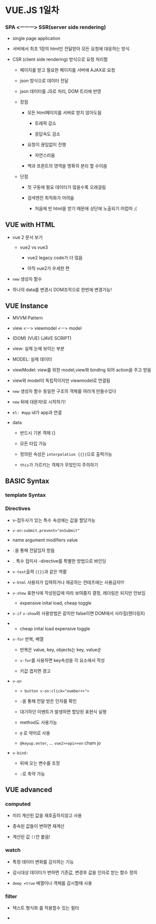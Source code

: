# VUE.JS 1일차

### SPA <ㅡㅡㅡ> SSR(server side rendering)

- single page application

- 서버에서 최초 1장의 html만 전달받아 모든 요청에 대응하는 방식

- CSR (client side rendering) 방식으로 요청 처리함
  
  - 페이지를 받고 필요한 페이지를 서버에 AJAX로 요청
  
  - json 방식으로 데이터 전달
  
  - json 데이터를 JS로 처리, DOM 트리에 반영
  
  - 장점
    
    - 모든 html페이지를 서버로 받지 않아도됨
      
      - 트래픽 감소
      
      - 응답속도 감소
    
    - 요청이 끊임없이 진행
      
      - 자연스러움
    
    - 백과 프론트의 영역을 명확히 분리 할 수이씀
  
  - 단점
    
    - 첫 구동에 필요 데이터가 많을수록 오래걸림
    
    - 검색엔진 최적화가 어려움
      
      - 처음에 빈 html을 받기 때문에 상단에 노출되기 어럽따 ;(

## VUE with HTML

- vue 2 문서 보기
  
  - vue2 vs vue3
    
    - vue2 legacy code가 더 많음
    
    - 아직 vue2가 우세한 편

- `new` 생성자 함수

- 하나의 data를 변경시 DOM조작으로 한번에 변경가능!

## VUE Instance

- MVVM Pattern

- view <ㅡ> viewmodel <ㅡ> model

- (DOM)           (VUE)                (JAVE SCRIPT)

- view: 실제 눈에 보이는 부분

- MODEL: 실제 데이터

- viewModel: view를 위한 model,view와 binding 되어 action을 주고 받음

- view와 model이 독립적이지만 viewmodel로 연결됨

- `new` 생성자 함수 동일한 구조의 객체를 여러개 만들수있다

- `new` 뒤에 대문자!로 시작하기!

- `el: #app` id가 app과 연결 

- data
  
  - 반드시 기본 객체 {}
  
  - 모든 타입 가능
  
  - 정의된 속성은 `interpolation {{}}`으로 출력가능
  
  - `this`가 가르키는 객체가 무었인지 주의하기

## BASIC Syntax

### template Syntax

### Directives

- v-접두사가 있는 특수 속성애는 값을 할당가능

- `v-on:submit.prevent="onSubmit"`

- name   argument  modifiers   value

- `:`을 통해 전달읹자 받음

- `.` 특수 접미사 -directive를 특별한 방법으로 바인딩

- `v-text`출력 `{{}}`과 같은 역활

- `v-html` 사용자가 입력하거나 제공하는 컨테츠에는 사용금자!!! 

- `v-show` 표현식에 작성된값에 따라 보여줄지 결정, 레더링은 되지만 안보임
  
  - expensive inital load, cheap toggle

- `v-if` `v-show`와 사용방법은 같지만 false이면 DOM에서 사라짐(렌더링X)

- - cheap inital load expensive toggle

- `v-for`  반복, 배열
  
  - 반복은 value, key,  objects는 key, value순
  
  - `v-for`를 사용하면 key속성을 각 요소에서 작성
  
  - 키값 겹치면 경고

- `v-on` 
  
  - `< button v-on:click="number++">`
  
  - `:`을 통해 전달 받은 인자를 확인
  
  - 대기하던 이벤트가 발생하면 할당된 표현식 실행
  
  - method도 사용가능
  
  - `@` 로 약어로 사용
  
  - `@keyup.enter`, ... `vue2>>api>>on` cham jo

- `v-bind:`
  
  - 뒤에 오는 변수를 조정
  
  - `:`로 축약 가능

## VUE advanced

### computed

- 미리 계산된 값을 재호출하지않고 사용

- 종속된 값들이 변하면 재계산

- 계산된 값 `()`안 붙음!

### watch

- 특정 데이터 변화를 감지하는 기능

- 감시대상 데이터가 변하면 기존값, 변경후 값을 인자로 받는 함수 정의

- `deep =true` 배열이나 객체를 감시할때 사용

### filter

- 텍스트 형식화 를 적용할수 있는 필터

- 
